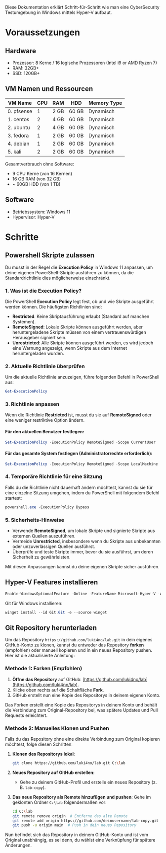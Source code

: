 Diese Dokumentation erklärt Schritt-für-Schritt wie man eine CyberSecurity Testumgebung in Windows mittels Hyper-V aufbaut.

# Voraussetzungen

## Hardware

* Prozessor: 8 Kerne / 16 logische Prozessoren (Intel i9 or AMD Ryzen 7)
* RAM: 32GB+
* SSD: 120GB+

## VM Namen und Ressourcen

| VM Name       | CPU | RAM   | HDD       | Memory Type |
|---------------|-----|-------|-----------|-------------|
| 0. pfsense    | 1   | 2 GB  | 60 GB     | Dynamisch   |
| 1. centos     | 2   | 4 GB  | 60 GB     | Dynamisch   |
| 2. ubuntu     | 2   | 4 GB  | 60 GB     | Dynamisch   |
| 3. fedora     | 1   | 2 GB  | 60 GB     | Dynamisch   |
| 4. debian     | 1   | 2 GB  | 60 GB     | Dynamisch   |
| 5. kali       | 2   | 2 GB  | 60 GB     | Dynamisch   |

Gesamtverbrauch ohne Software:
* 9 CPU Kerne (von 16 Kernen)
* 16 GB RAM (von 32 GB)
* ~ 60GB HDD (von 1 TB)

## Software

* Betriebssystem: Windows 11
* Hypervisor: Hyper-V

# Schritte

## Powershell Skripte zulassen

Du musst in der Regel die **Execution Policy** in Windows 11 anpassen, um deine eigenen PowerShell-Skripte ausführen zu können, da die Standardrichtlinie dies möglicherweise einschränkt.

### 1. **Was ist die Execution Policy?**
Die PowerShell **Execution Policy** legt fest, ob und wie Skripte ausgeführt werden können. Die häufigsten Richtlinien sind:
- **Restricted**: Keine Skriptausführung erlaubt (Standard auf manchen Systemen).
- **RemoteSigned**: Lokale Skripte können ausgeführt werden, aber heruntergeladene Skripte müssen von einem vertrauenswürdigen Herausgeber signiert sein.
- **Unrestricted**: Alle Skripte können ausgeführt werden, es wird jedoch eine Warnung angezeigt, wenn Skripte aus dem Internet heruntergeladen wurden.

### 2. **Aktuelle Richtlinie überprüfen**
Um die aktuelle Richtlinie anzuzeigen, führe folgenden Befehl in PowerShell aus:
```powershell
Get-ExecutionPolicy
```

### 3. **Richtlinie anpassen**
Wenn die Richtlinie **Restricted** ist, musst du sie auf **RemoteSigned** oder eine weniger restriktive Option ändern.

#### Für den aktuellen Benutzer festlegen:
```powershell
Set-ExecutionPolicy -ExecutionPolicy RemoteSigned -Scope CurrentUser
```

#### Für das gesamte System festlegen (Administratorrechte erforderlich):
```powershell
Set-ExecutionPolicy -ExecutionPolicy RemoteSigned -Scope LocalMachine
```

### 4. **Temporäre Richtlinie für eine Sitzung**
Falls du die Richtlinie nicht dauerhaft ändern möchtest, kannst du sie für eine einzelne Sitzung umgehen, indem du PowerShell mit folgendem Befehl startest:
```powershell
powershell.exe -ExecutionPolicy Bypass
```

### 5. **Sicherheits-Hinweise**
- Verwende **RemoteSigned**, um lokale Skripte und signierte Skripte aus externen Quellen auszuführen.
- Vermeide **Unrestricted**, insbesondere wenn du Skripte aus unbekannten oder unzuverlässigen Quellen ausführst.
- Überprüfe und teste Skripte immer, bevor du sie ausführst, um deren Sicherheit zu gewährleisten.

Mit diesen Anpassungen kannst du deine eigenen Skripte sicher ausführen.


## Hyper-V Features installieren

```powershell
Enable-WindowsOptionalFeature -Online -FeatureName Microsoft-Hyper-V -All
```

Git für Windows installieren:

```powershell
winget install --id Git.Git -e --source winget
```

## Git Repository herunterladen

Um das Repository `https://github.com/luki4no/lab.git` in dein eigenes GitHub-Konto zu klonen, kannst du entweder das Repository **forken** (empfohlen) oder manuell kopieren und in ein neues Repository pushen. Hier ist die aktualisierte Anleitung:

### Methode 1: Forken (Empfohlen)
1. **Öffne das Repository** auf GitHub: [https://github.com/luki4no/lab](https://github.com/luki4no/lab).
2. Klicke oben rechts auf die Schaltfläche **Fork**.
3. GitHub erstellt nun eine Kopie des Repositorys in deinem eigenen Konto.

Das Forken erstellt eine Kopie des Repositorys in deinem Konto und behält die Verbindung zum Original-Repository bei, was spätere Updates und Pull Requests erleichtert.

### Methode 2: Manuelles Klonen und Pushen
Falls du das Repository ohne eine direkte Verbindung zum Original kopieren möchtest, folge diesen Schritten:

1. **Klonen des Repositorys lokal**:
   ```bash
   git clone https://github.com/luki4no/lab.git C:\lab
   ```

2. **Neues Repository auf GitHub erstellen**:
   - Gehe zu deinem GitHub-Profil und erstelle ein neues Repository (z. B. `lab-copy`).

3. **Das neue Repository als Remote hinzufügen und pushen**:
   Gehe im geklonten Ordner `C:\lab` folgendermaßen vor:
   ```bash
   cd C:\lab
   git remote remove origin  # Entferne das alte Remote
   git remote add origin https://github.com/deinusername/lab-copy.git
   git push -u origin main  # Push in dein neues Repository
   ```

Nun befindet sich das Repository in deinem GitHub-Konto und ist vom Original unabhängig, es sei denn, du wählst eine Verknüpfung für spätere Änderungen.

